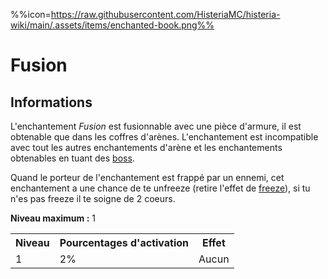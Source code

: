 %%icon=https://raw.githubusercontent.com/HisteriaMC/histeria-wiki/main/.assets/items/enchanted-book.png%%
# Fusion

## Informations
L'enchantement *Fusion* est fusionnable avec une pièce d'armure, il est obtenable que dans les coffres d'arènes. L'enchantement est incompatible avec tout les autres enchantements d'arène et les enchantements obtenables en tuant des [boss](https://histeria.fr/wiki/boss).

Quand le porteur de l'enchantement est frappé par un ennemi, cet enchantement a une chance de te unfreeze (retire l'effet de [freeze](https://histeria.fr/wiki/enchants/freeze)), si tu n'es pas freeze il te soigne de 2 coeurs.

**Niveau maximum :** 1

<table>
  <tr>
    <th>Niveau</th>
    <th>Pourcentages d'activation</th>
    <th>Effet</th>
  </tr>
  <tr>
    <td>1</td>
    <td>2%</td>
    <td>Aucun</td>
  </tr>
</table>
